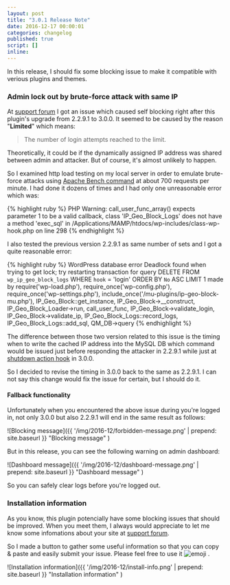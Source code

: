 ```yaml
---
layout: post
title: "3.0.1 Release Note"
date: 2016-12-17 00:00:01
categories: changelog
published: true
script: []
inline:
---
```


In this release, I should fix some blocking issue to make it compatible with 
verious plugins and themes.

<!--more-->

### Admin lock out by brute-force attack with same IP ###

At [support forum][IssueLockOut] I got an issue which caused self blocking 
right after this plugin's upgrade from 2.2.9.1 to 3.0.0. It seemed to be 
caused by the reason "**Limited**" which means:

> The number of login attempts reached to the limit.

Theoretically, it could be if the dynamically assigned IP address was shared 
between admin and attacker. But of course, it's almost unlikely to happen.

So I examined http load testing on my local server in order to emulate 
brute-force attacks using [Apache Bench command][ApacheBench] at about 700 
requests per minute. I had done it dozens of times and I had only one 
unreasonable error which was:

{% highlight ruby %}
PHP Warning: call_user_func_array() expects parameter 1 to be a valid callback, class 'IP_Geo_Block_Logs' does not have a method 'exec_sql' in /Applications/MAMP/htdocs/wp-includes/class-wp-hook.php on line 298
{% endhighlight %}

I also tested the previous version 2.2.9.1 as same number of sets and I got 
a quite reasonable error:

{% highlight ruby %}
WordPress database error Deadlock found when trying to get lock; try restarting transaction for query DELETE FROM `wp_ip_geo_block_logs` WHERE `hook` = 'login' ORDER BY `No` ASC LIMIT 1 made by require('wp-load.php'), require_once('wp-config.php'), require_once('wp-settings.php'), include_once('/mu-plugins/ip-geo-block-mu.php'), IP_Geo_Block::get_instance, IP_Geo_Block->__construct, IP_Geo_Block_Loader->run, call_user_func, IP_Geo_Block->validate_login, IP_Geo_Block->validate_ip, IP_Geo_Block_Logs::record_logs, IP_Geo_Block_Logs::add_sql, QM_DB->query
{% endhighlight %}

The difference between those two version related to this issue is the timing 
when to write the cached IP address into the MySQL DB which command would be 
issued just before responding the attacker in 2.2.9.1 while just at [shutdown 
action hook][ShutdownHook] in 3.0.0.

So I decided to revise the timing in 3.0.0 back to the same as 2.2.9.1. I can 
not say this change would fix the issue for certain, but I should do it.

#### Fallback functionality ####

Unfortunately when you encountered the above issue during you're logged in, 
not only 3.0.0 but also 2.2.9.1 will end in the same result as follows:

![Blocking message]({{ '/img/2016-12/forbidden-message.png' | prepend: site.baseurl }}
 "Blocking message"
)

But in this release, you can see the following warning on admin dashboard:

![Dashboard message]({{ '/img/2016-12/dashboard-message.png' | prepend: site.baseurl }}
 "Dashboard message"
)

So you can safely clear logs before you're logged out.

### Installation information ###

As you know, this plugin potencially have some blocking issues that should be 
improved. When you meet them, I always would appreciate to let me know some 
infomations about your site at [support forum][SupportForum].

So I made a button to gather some useful information so that you can copy &amp;
paste and easily submit your issue. Please feel free to use it 
<span class="emoji">
![emoji](https://assets-cdn.github.com/images/icons/emoji/unicode/1f604.png)
</span>.


![Installation information]({{ '/img/2016-12/install-info.png' | prepend: site.baseurl }}
 "Installation information"
)

[IP-Geo-Block]: https://wordpress.org/plugins/ip-geo-block/ "WordPress › IP Geo Block « WordPress Plugins"
[IssueLockOut]: https://wordpress.org/support/topic/had-to-disable-plugin-due-to-total-lock-out/ "Topic: Had to disable plugin due to total lock out &laquo; WordPress.org Forums"
[ApacheBench]:  http://httpd.apache.org/docs/2.4/programs/ab.html "ab - Apache HTTP server benchmarking tool - Apache HTTP Server Version 2.4"
[ShutdownHook]: https://codex.wordpress.org/Plugin_API/Action_Reference/shutdown "Plugin API/Action Reference/shutdown &laquo; WordPress Codex"
[SupportForum]: https://wordpress.org/support/plugin/ip-geo-block/ "View: Plugin Support &laquo; WordPress.org Forums"
